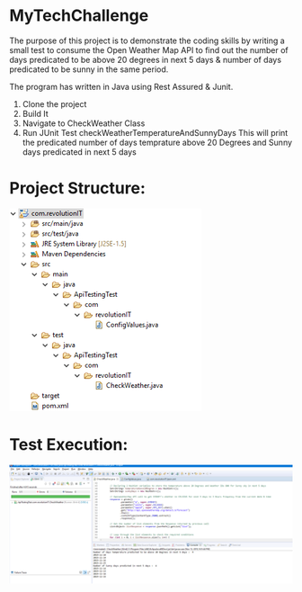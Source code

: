 # MyTechChallenge

The purpose of this project is to demonstrate the coding skills by writing a small test to consume the Open Weather Map API to find out the number of days predicated to be above 20 degrees in next 5 days & number of days predicated to be sunny in the same period.

The program has written in Java using Rest Assured & Junit.


1. Clone the project 
2. Build It
3. Navigate to CheckWeather Class 
4. Run JUnit Test checkWeatherTemperatureAndSunnyDays
This will print the predicated number of days temprature above 20 Degrees and Sunny days predicated in next 5 days


# Project Structure: 
![Project Structure](screenshots/Project_TestClass.PNG)

# Test Execution: 
![Test Execution Image](screenshots/Project_TestExecution.PNG)
